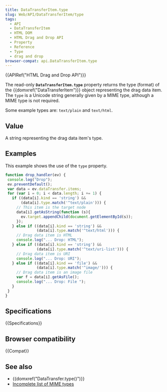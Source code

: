 ```yaml
---
title: DataTransferItem.type
slug: Web/API/DataTransferItem/type
tags:
  - API
  - DataTransferItem
  - HTML DOM
  - HTML Drag and Drop API
  - Property
  - Reference
  - Type
  - drag and drop
browser-compat: api.DataTransferItem.type
---
```

{{APIRef("HTML Drag and Drop API")}}

The read-only **`DataTransferItem.type`** property returns the
type (format) of the {{domxref("DataTransferItem")}} object representing the drag data
item. The `type` is a Unicode string generally given by a MIME type, although
a MIME type is not required.

Some example types are: `text/plain` and `text/html`.

## Value

A string representing the drag data item's type.

## Examples

This example shows the use of the `type` property.

```js
function drop_handler(ev) {
 console.log("Drop");
 ev.preventDefault();
 var data = ev.dataTransfer.items;
 for (var i = 0; i < data.length; i += 1) {
   if ((data[i].kind == 'string') &&
       (data[i].type.match('^text/plain'))) {
     // This item is the target node
     data[i].getAsString(function (s){
       ev.target.appendChild(document.getElementById(s));
     });
   } else if ((data[i].kind == 'string') &&
              (data[i].type.match('^text/html'))) {
     // Drag data item is HTML
     console.log("... Drop: HTML");
   } else if ((data[i].kind == 'string') &&
              (data[i].type.match('^text/uri-list'))) {
     // Drag data item is URI
     console.log("... Drop: URI");
   } else if ((data[i].kind == 'file') &&
              (data[i].type.match('^image/'))) {
     // Drag data item is an image file
     var f = data[i].getAsFile();
     console.log("... Drop: File ");
   }
 }
}
```

## Specifications

{{Specifications}}

## Browser compatibility

{{Compat}}

## See also

- {{domxref("DataTransfer.type()")}}
- [Incomplete
  list of MIME types](/en-US/docs/Web/HTTP/Basics_of_HTTP/MIME_types/Common_types)
